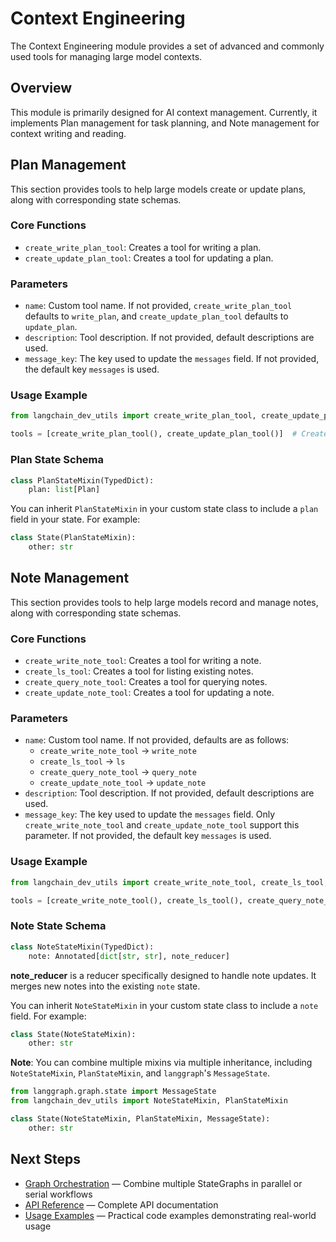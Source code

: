 # Context Engineering

The Context Engineering module provides a set of advanced and commonly used tools for managing large model contexts.

## Overview

This module is primarily designed for AI context management. Currently, it implements Plan management for task planning, and Note management for context writing and reading.

## Plan Management

This section provides tools to help large models create or update plans, along with corresponding state schemas.

### Core Functions

- `create_write_plan_tool`: Creates a tool for writing a plan.
- `create_update_plan_tool`: Creates a tool for updating a plan.

### Parameters

- `name`: Custom tool name. If not provided, `create_write_plan_tool` defaults to `write_plan`, and `create_update_plan_tool` defaults to `update_plan`.
- `description`: Tool description. If not provided, default descriptions are used.
- `message_key`: The key used to update the `messages` field. If not provided, the default key `messages` is used.

### Usage Example

```python
from langchain_dev_utils import create_write_plan_tool, create_update_plan_tool

tools = [create_write_plan_tool(), create_update_plan_tool()]  # Create plan tools
```

### Plan State Schema

```python
class PlanStateMixin(TypedDict):
    plan: list[Plan]
```

You can inherit `PlanStateMixin` in your custom state class to include a `plan` field in your state. For example:

```python
class State(PlanStateMixin):
    other: str
```

## Note Management

This section provides tools to help large models record and manage notes, along with corresponding state schemas.

### Core Functions

- `create_write_note_tool`: Creates a tool for writing a note.
- `create_ls_tool`: Creates a tool for listing existing notes.
- `create_query_note_tool`: Creates a tool for querying notes.
- `create_update_note_tool`: Creates a tool for updating a note.

### Parameters

- `name`: Custom tool name. If not provided, defaults are as follows:
  - `create_write_note_tool` → `write_note`
  - `create_ls_tool` → `ls`
  - `create_query_note_tool` → `query_note`
  - `create_update_note_tool` → `update_note`
- `description`: Tool description. If not provided, default descriptions are used.
- `message_key`: The key used to update the `messages` field. Only `create_write_note_tool` and `create_update_note_tool` support this parameter. If not provided, the default key `messages` is used.

### Usage Example

```python
from langchain_dev_utils import create_write_note_tool, create_ls_tool, create_query_note_tool, create_update_note_tool

tools = [create_write_note_tool(), create_ls_tool(), create_query_note_tool(), create_update_note_tool()]  # Create note tools
```

### Note State Schema

```python
class NoteStateMixin(TypedDict):
    note: Annotated[dict[str, str], note_reducer]
```

**note_reducer** is a reducer specifically designed to handle note updates. It merges new notes into the existing `note` state.

You can inherit `NoteStateMixin` in your custom state class to include a `note` field. For example:

```python
class State(NoteStateMixin):
    other: str
```

**Note**: You can combine multiple mixins via multiple inheritance, including `NoteStateMixin`, `PlanStateMixin`, and `langgraph`'s `MessageState`.

```python
from langgraph.graph.state import MessageState
from langchain_dev_utils import NoteStateMixin, PlanStateMixin

class State(NoteStateMixin, PlanStateMixin, MessageState):
    other: str
```

## Next Steps

- [Graph Orchestration](./graph-orchestration.md) — Combine multiple StateGraphs in parallel or serial workflows
- [API Reference](./api-reference.md) — Complete API documentation
- [Usage Examples](./example.md) — Practical code examples demonstrating real-world usage
